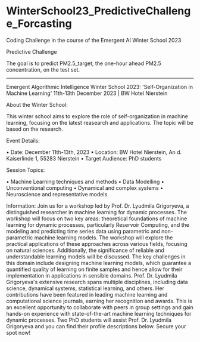 # WinterSchool23_PredictiveChallenge_Forcasting
Coding Challenge in the course of the Emergent AI Winter School 2023

Predictive Challenge

The goal is to predict PM2.5_target, the one-hour ahead PM2.5 concentration, on the test set.


------------------------------------------------------------------------
Emergent Algorithmic Intelligence Winter School 2023:
'Self-Organization in Machine Learning'
11th-13th December 2023 | BW Hotel Nierstein

About the Winter School:

This winter school aims to explore the role of self-organization in machine learning, focusing on the latest reasearch and applications. The topic will be based on the research.


Event Details:

• Date: December 11th-13th, 2023
• Location: BW Hotel Nierstein, An d. Kaiserlinde 1, 55283 Nierstein
• Target Audience: PhD students

Session Topics:

• Machine Learning techniques and methods
• Data Modelling
• Unconventional computing
• Dynamical and complex systems
• Neuroscience and representative models

Information:
Join us for a workshop led by Prof. Dr. Lyudmila Grigoryeva, a distinguished researcher in machine learning for dynamic processes. The workshop will focus on two key areas: theoretical foundations of machine learning for dynamic processes, particularly Reservoir Computing, and the modeling and predicting time series data using parametric and non-parametric machine learning models.
The workshop will explore the practical applications of these approaches across various fields, focusing on natural sciences. Additionally, the significance of reliable and understandable learning models will be discussed. The key challenges in this domain include designing machine learning models, which guarantee a quantified quality of learning on finite samples and hence allow for their implementation in applications in sensible domains.
Prof. Dr. Lyudmila Grigoryeva's extensive research spans multiple disciplines, including data science, dynamical systems, statistical learning, and others. Her contributions have been featured in leading machine learning and computational science journals, earning her recognition and awards.
This is an excellent opportunity to collaborate with peers in group settings and gain hands-on experience with state-of-the-art machine learning techniques for dynamic processes. Two PhD students will assist Prof. Dr. Lyudmila Grigoryeva and you can find their profile descriptions below. Secure your spot now!

